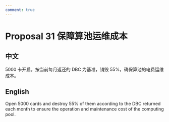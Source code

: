 ```yaml
---
comment: true
---
```


# Proposal 31 保障算池运维成本

## 中文

5000 卡开启，按当前每月返还的 DBC 为基准，销毁 55%，确保算池的电费运维成本。

## English

Open 5000 cards and destroy 55% of them according to the DBC returned each month to ensure the operation and maintenance cost of the computing pool.
